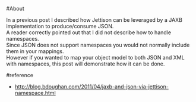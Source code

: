 #About

In a previous post I described how Jettison can be leveraged by a JAXB implementation to produce/consume JSON.  
A reader correctly pointed out that I did not describe how to handle namespaces.  
Since JSON does not support namespaces you would not normally include them in your mappings.  
However if you wanted to map your object model to both JSON and XML with namespaces, this post will demonstrate how it can be done.


#reference

* http://blog.bdoughan.com/2011/04/jaxb-and-json-via-jettison-namespace.html
